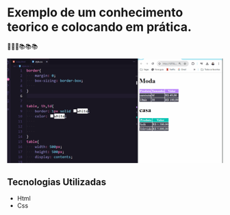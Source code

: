 # Exemplo de um conhecimento teorico e colocando em prática.
🚀🚀🚀📚📚📚

[<img src="./praticando.gif" alt="gif do exercicio4" targed="_blank">](https://github.com/jaksondeoliveiramartins )

## Tecnologias  Utilizadas
- Html
- Css
